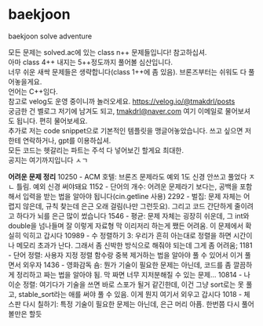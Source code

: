 # baekjoon

baekjoon solve adventure

모든 문제는 solved.ac에 있는 class n++ 문제들입니다! 참고하십셔.<br>
아마 class 4++ 내지는 5++정도까지 풀어볼 심산입니다.<br>
너무 쉬운 새싹 문제들은 생략합니다(class 1++에 좀 있음). 브론즈부터는 쉬워도 다 풀어놓을게요.<br>
언어는 C++임다.<br>
참고로 velog도 운영 중이니까 놀러오세요. https://velog.io/@tmakdrl/posts<br>
궁금한 건 벨로그 저기에 남겨도 되고, tmakdrl@naver.com 여기 이메일로 물어보셔도 됩니다. 편히 물어보세요.<br>
추가로 저는 code snippet으로 기본적인 템플릿을 맹글어놓았습니다. 쓰고 싶으면 저한테 연락하거나, gpt를 이용하십셔.<br>
모든 코드는 헷갈리는 파트는 주석 다 넣어보긴 할게요 최대한.<br>
공지는 여기까지입니다 ㅅㄱ<br>

**어려운 문제 정리**
10250 - ACM 호텔: 브론즈 문제라도 예외 1도 신경 안쓰고 풀었다 ㅈㄴ 틀림. 예외 신경 써야돼요
1152 - 단어의 개수: 어려운 문제라기 보다는, 공백을 포함해서 입력을 받는 법을 알아야 됩니다(cin.getline 사용)
2292 - 벌집: 문제 자체는 어렵지 않은데, 규칙 찾는데 은근 오래 걸림(나만 그런듯요). 그리고 코드 간단하게 줄이려고 하다가 뇌를 은근 많이 썼습니다
1546 - 평균: 문제 자체는 굉장히 쉬운데, 그 int와 double을 넘나들며 잘 이렇게 자료형 막 이리저리 하는게 쨌든 어려움. 이 문제에서 확실히 익히고 갑시다
10989 - 수 정렬하기 3: 우리가 흔히 아는대로 정렬을 하면 시간이나 메모리 초과가 난다. 그래서 좀 신박한 방식으로 해줘야 되는데 그게 좀 어려움;
1181 - 단어 정렬: 사용자 지정 정렬 함수랑 중복 제거하는 법을 알아야 풀 수 있어서 이거 풀면서 외우자
1436 - 영화감독 숌: 뭔가 기술이 필요한 문제는 아닌데, 코드를 좀 깔끔하게 정리하고 짜는 법을 알아야 됨. 막 짜면 너무 지저분해질 수 있는 문제...
10814 - 나이순 정렬: 여기다가 기술을 쓰면 바로 스포가 될거 같긴한데, 이건 그냥 sort로는 못 풀고, stable_sort라는 애를 써야 풀 수 있음. 이게 뭔지 여기서 외우고 갑시다
1018 - 체스판 다시 칠하기: 특정 기술이 필요한 문제는 아닌데, 은근 머리 아픔. 한번쯤 다시 풀어볼만은 할듯
